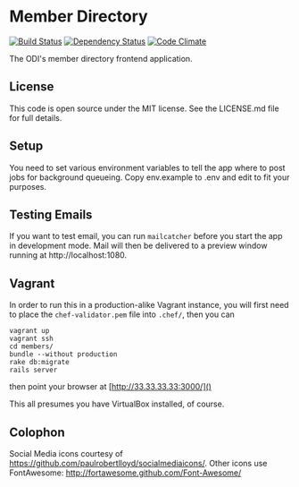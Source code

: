 # Member Directory

[![Build Status](http://jenkins.theodi.org/job/member-directory-master/badge/icon)](http://jenkins.theodi.org/job/member-directory-master/)
[![Dependency Status](https://gemnasium.com/theodi/member-directory.png)](https://gemnasium.com/theodi/member-directory)
[![Code Climate](https://codeclimate.com/github/theodi/member-directory.png)](https://codeclimate.com/github/theodi/member-directory)


The ODI's member directory frontend application. 

## License

This code is open source under the MIT license. See the LICENSE.md file for 
full details.

## Setup

You need to set various environment variables to tell the app where to post
jobs for background queueing. Copy env.example to .env and edit to fit your
purposes.

## Testing Emails

If you want to test email, you can run ```mailcatcher``` before you start the
app in development mode. Mail will then be delivered to a preview window
running at http://localhost:1080.

## Vagrant

In order to run this in a production-alike Vagrant instance, you will first
need to place the ```chef-validator.pem``` file into ```.chef/```, then you can

    vagrant up
    vagrant ssh
    cd members/
    bundle --without production
    rake db:migrate
    rails server

then point your browser at [http://33.33.33.33:3000/]()

This all presumes you have VirtualBox installed, of course.

## Colophon

Social Media icons courtesy of https://github.com/paulrobertlloyd/socialmediaicons/.
Other icons use FontAwesome: http://fortawesome.github.com/Font-Awesome/

